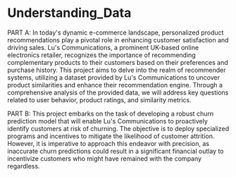 # Understanding_Data
PART A:
In today's dynamic e-commerce landscape, personalized product recommendations play a pivotal role in enhancing customer satisfaction and driving sales. Lu's Communications, a prominent UK-based online electronics retailer, recognizes the importance of recommending complementary products to their customers based on their preferences and purchase history. This project aims to delve into the realm of recommender systems, utilizing a dataset provided by Lu's Communications to uncover product similarities and enhance their recommendation engine. Through a comprehensive analysis of the provided data, we will address key questions related to user behavior, product ratings, and similarity metrics.

PART B:
This project embarks on the task of developing a robust churn prediction model that will enable Lu's Communications to proactively identify customers at risk of churning. The objective is to deploy specialized programs and incentives to mitigate the likelihood of customer attrition. However, it is imperative to approach this endeavor with precision, as inaccurate churn predictions could result in a significant financial outlay to incentivize customers who might have remained with the company regardless.
